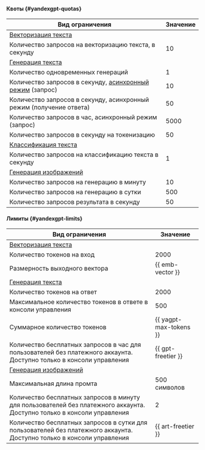 #### Квоты {#yandexgpt-quotas}

Вид ограничения | Значение
----- | -----
[Векторизация текста](../foundation-models/concepts/embeddings.md) | 
Количество запросов на векторизацию текста, в секунду | 10
[Генерация текста](../foundation-models/concepts/yandexgpt/index.md) |
Количество одновременных генераций | 1 
Количество запросов в секунду, [асинхронный режим](../foundation-models/concepts/index.md#working-mode) (запрос) | 10 
Количество запросов в секунду, асинхронный режим (получение ответа) | 50 
Количество запросов в час, асинхронный режим (запрос) | 5000 
Количество запросов в секунду на токенизацию | 50 
[Классификация текста ](../foundation-models/concepts/classifier/index.md) |
Количество запросов на классификацию текста в секунду | 1
[Генерация изображений](../foundation-models/concepts/yandexart/index.md) |
Количество запросов на генерацию в минуту | 10
Количество запросов на генерацию в сутки | 500
Количество запросов результата в секунду | 50

#### Лимиты {#yandexgpt-limits}

Вид ограничения | Значение
----- | -----
[Векторизация текста](../foundation-models/concepts/embeddings.md) | 
Количество токенов на вход | 2000
Размерность выходного вектора | {{ emb-vector }}
[Генерация текста](../foundation-models/concepts/yandexgpt/index.md) |
Количество токенов на ответ | 2000 | 2000
Максимальное количество токенов в ответе в консоли управления | 500 
Суммарное количество токенов | {{ yagpt-max-tokens }} 
Количество бесплатных запросов в час для пользователей без платежного аккаунта. Доступно только в консоли управления | {{ gpt-freetier }}
[Генерация изображений](../foundation-models/concepts/yandexart/index.md) |
Максимальная длина промта | 500 символов
Количество бесплатных запросов в минуту для пользователей без платежного аккаунта. Доступно только в консоли управления | 2
Количество бесплатных запросов в сутки для пользователей без платежного аккаунта. Доступно только в консоли управления | {{ art-freetier }}
